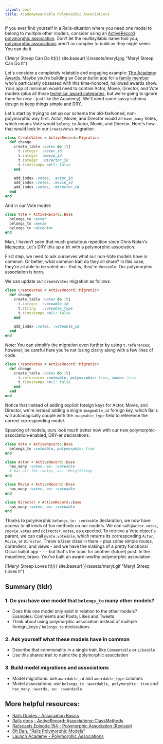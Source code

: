 ```yaml
---
layout: post
title: AcademyAwardable Polymorphic Associations
---
```


If you ever find yourself in a Rails-situation where you need one model to belong to multiple other models, consider using an [ActiveRecord polymorphic association](http://api.rubyonrails.org/classes/ActiveRecord/Associations/ClassMethods.html#module-ActiveRecord::Associations::ClassMethods-label-Polymorphic+Associations). Don't let the multisyllabic name fool you; [polymorphic associations](http://guides.rubyonrails.org/association_basics.html#polymorphic-associations) aren't as complex to build as they might seem. You can do it.

![Meryl Streep Can Do It]({{ site.baseurl }}/assets/meryl.jpg "Meryl Streep Can Do It") 

Let's consider a completely relatable and engaging example: [The Academy Awards](http://oscar.go.com/). Maybe you're building an Oscar ballot app for a [family member](http://www.indiewire.com/author/ben-travers) who's particularly obsessed with this time-honored, hallowed awards show. Your app at minimum would need to contain Actor, Movie, Director, and Vote models (plus all those [technical award categories](http://www.oscars.org/sci-tech), but we're going to ignore them for now - just like the Academy). We'll need some savvy schema design to keep things simple and DRY.

Let's start by trying to set up our schema the old-fashioned, non-polymorphic way first. Actor, Movie, and Director would all `have_many` Votes, which means Vote would `belong_to` Actor, Movie, and Director. Here's how that would look in our `CreateVotes` migration:

```ruby
class CreateVotes < ActiveRecord::Migration
  def change
    create_table :votes do |t|
      t.integer  :actor_id
      t.integer  :movie_id
      t.integer  :director_id
      t.timestamps null: false
    end

    add_index :votes, :actor_id
    add_index :votes, :movie_id
    add_index :votes, :director_id
  end
end
```

And in our Vote model:

```ruby
class Vote < ActiveRecord::Base
  belongs_to :actor
  belongs_to :movie
  belongs_to :director
end
```

Man, I haven't seen that much gratuitous repetition since Chris Nolan's [Memento](http://www.imdb.com/title/tt0209144/). Let's DRY this up a bit with a polymorphic association.

First step, we need to ask ourselves what our non-Vote models have in common. Or better, what common trait do they all share? In this case, they're all able to be voted on - that is, they're `Voteable`. Our polymorphic association is born.

We can update our `CreateVotes` migration as follows:

```ruby
class CreateVotes < ActiveRecord::Migration
  def change
    create_table :votes do |t|
      t.integer  :voteable_id
      t.string   :voteable_type
      t.timestamps null: false
    end
 
    add_index :votes, :voteable_id
  end
end
```

_Note:_ You can simplify the migration even further by using `t.references`; however, be careful here you're not losing clarity along with a few lines of code.

```ruby
class CreateVotes < ActiveRecord::Migration
  def change
    create_table :votes do |t|
      t.references :voteable, polymorphic: true, index: true
      t.timestamps null: false
    end
  end
end
```

Notice that instead of adding explicit foreign keys for Actor, Movie, and Director, we're instead adding a single `imageable_id` foreign key, which Rails will automagically couple with the `imageable_type` field to reference the correct corresponding model.

Speaking of models, ours look much better now with our new polymorphic-association-enabled, DRY-er declarations:

```ruby
class Vote < ActiveRecord::Base
  belongs_to :voteable, polymorphic: true
end

class Actor < ActiveRecord::Base
  has_many :votes, as: :voteable
  # has_all_the :votes, as: :MerylStreep
end

class Movie < ActiveRecord::Base
  has_many :votes, as: :voteable
end

class Director < ActiveRecord::Base
  has_many :votes, as: :voteable
end
```

Thanks to polymorphic `belongs_to: :voteable` declaration, we now have access to all kinds of fun methods on our models. We can call `@actor.votes`, `@movie.votes` and `@director.votes`, as expected. To retrieve a Vote object's parent, we can call `@vote.voteable`, which returns its corresponding `Actor`, `Movie`, or `Director`. Throw a User class in there - plus some simple routes, controllers, and views - and we have the makings of a pretty functional Oscar ballot app - - - but that's the topic for another (future) post. In the meantime, bravo. You've built an award-worthy polymorphic association.

![Meryl Streep Loves It]({{ site.baseurl }}/assets/meryl.gif "Meryl Streep Loves It") 

## Summary (tldr) <a href="#tldr"></a> 

### 1. Do you have one model that `belongs_to` many other models?
- Does this one model only exist in relation to the other models?   
  Examples: Comments and Posts; Likes and Tweets  
- Think about using polymorphic association instead of multiple foreign_keys / `belongs_to` declarations  
        
### 2. Ask yourself what these models have in common
- Describe that commonality in a single trait, like `Commentable` or `Likeable`  
- Use this shared trait to name the polymorphic association  

### 3. Build model migrations and associations
- Model migrations: use `awardable_id` and `awardable_type` columns  
- Model associations: use `belongs_to :awardable, polymorphic: true` and `has_many :awards, as: :awardable`  

## More helpful resources:
- [Rails Guides - Association Basics](http://guides.rubyonrails.org/association_basics.html#polymorphic-associations)  
- [Rails docs - ActiveRecord::Associations::ClassMethods](http://api.rubyonrails.org/classes/ActiveRecord/Associations/ClassMethods.html#module-ActiveRecord::Associations::ClassMethods-label-Polymorphic+Associations)  
- [Railscasts Episode 154 - Polymorphic Association (Revised)](http://railscasts.com/episodes/154-polymorphic-association-revised)  
- [6ft Dan, "Rails Polymorphic Models"](http://6ftdan.com/allyourdev/2015/02/10/rails-polymorphic-models/)
- [Launch Academy - Polymorphic Associations](https://www.launchacademy.com/codecabulary/learn-rails/polymorphic-associations)
